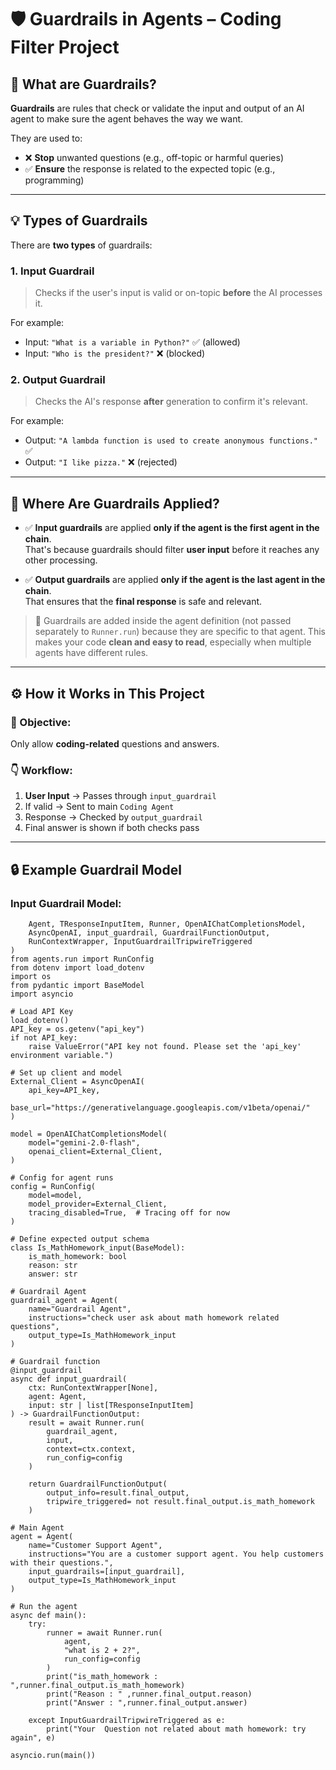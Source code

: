 # 🛡️ Guardrails in Agents – Coding Filter Project

## 📌 What are Guardrails?

**Guardrails** are rules that check or validate the input and output of an AI agent to make sure the agent behaves the way we want.

They are used to:
- ❌ **Stop** unwanted questions (e.g., off-topic or harmful queries)
- ✅ **Ensure** the response is related to the expected topic (e.g., programming)

---

## 💡 Types of Guardrails

There are **two types** of guardrails:

### 1. Input Guardrail
> Checks if the user's input is valid or on-topic **before** the AI processes it.

For example:
- Input: `"What is a variable in Python?"` ✅ (allowed)
- Input: `"Who is the president?"` ❌ (blocked)

### 2. Output Guardrail
> Checks the AI's response **after** generation to confirm it's relevant.

For example:
- Output: `"A lambda function is used to create anonymous functions."` ✅
- Output: `"I like pizza."` ❌ (rejected)

---

## 🧭 Where Are Guardrails Applied?

- ✅ **Input guardrails** are applied **only if the agent is the first agent in the chain**.  
  That's because guardrails should filter **user input** before it reaches any other processing.

- ✅ **Output guardrails** are applied **only if the agent is the last agent in the chain**.  
  That ensures that the **final response** is safe and relevant.

> 🔁 Guardrails are added inside the agent definition (not passed separately to `Runner.run`) because they are specific to that agent. This makes your code **clean and easy to read**, especially when multiple agents have different rules.

---

## ⚙️ How it Works in This Project

### 🎯 Objective:
Only allow **coding-related** questions and answers.

### 👇 Workflow:
1. **User Input** → Passes through `input_guardrail`
2. If valid → Sent to main `Coding Agent`
3. Response → Checked by `output_guardrail`
4. Final answer is shown if both checks pass

---


## 🔒 Example Guardrail Model

### Input Guardrail Model:
``` from agents import (
    Agent, TResponseInputItem, Runner, OpenAIChatCompletionsModel,
    AsyncOpenAI, input_guardrail, GuardrailFunctionOutput,
    RunContextWrapper, InputGuardrailTripwireTriggered
)
from agents.run import RunConfig
from dotenv import load_dotenv
import os
from pydantic import BaseModel
import asyncio

# Load API Key
load_dotenv()
API_key = os.getenv("api_key")
if not API_key:
    raise ValueError("API key not found. Please set the 'api_key' environment variable.")

# Set up client and model
External_Client = AsyncOpenAI(
    api_key=API_key,
    base_url="https://generativelanguage.googleapis.com/v1beta/openai/"
)

model = OpenAIChatCompletionsModel(
    model="gemini-2.0-flash",
    openai_client=External_Client,
)

# Config for agent runs
config = RunConfig(
    model=model,
    model_provider=External_Client,
    tracing_disabled=True,  # Tracing off for now
)

# Define expected output schema
class Is_MathHomework_input(BaseModel):
    is_math_homework: bool
    reason: str
    answer: str

# Guardrail Agent
guardrail_agent = Agent(
    name="Guardrail Agent",
    instructions="check user ask about math homework related questions",
    output_type=Is_MathHomework_input
)

# Guardrail function
@input_guardrail
async def input_guardrail(
    ctx: RunContextWrapper[None],
    agent: Agent,
    input: str | list[TResponseInputItem]
) -> GuardrailFunctionOutput:
    result = await Runner.run(
        guardrail_agent,
        input,
        context=ctx.context,
        run_config=config
    )

    return GuardrailFunctionOutput(
        output_info=result.final_output,
        tripwire_triggered= not result.final_output.is_math_homework
    )

# Main Agent
agent = Agent(
    name="Customer Support Agent",
    instructions="You are a customer support agent. You help customers with their questions.",
    input_guardrails=[input_guardrail],
    output_type=Is_MathHomework_input
)

# Run the agent
async def main():
    try:
        runner = await Runner.run(
            agent,
            "what is 2 + 2?",
            run_config=config
        )
        print("is_math_homework : ",runner.final_output.is_math_homework)
        print("Reason : " ,runner.final_output.reason)
        print("Answer : ",runner.final_output.answer)

    except InputGuardrailTripwireTriggered as e:
        print("Your  Question not related about math homework: try again", e)

asyncio.run(main())
